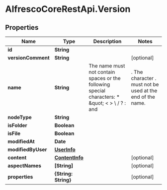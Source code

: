 # AlfrescoCoreRestApi.Version

## Properties
Name | Type | Description | Notes
------------ | ------------- | ------------- | -------------
**id** | **String** |  | 
**versionComment** | **String** |  | [optional] 
**name** | **String** | The name must not contain spaces or the following special characters: * \&quot; &lt; &gt; \\ / ? : and |.  The character . must not be used at the end of the name.  | 
**nodeType** | **String** |  | 
**isFolder** | **Boolean** |  | 
**isFile** | **Boolean** |  | 
**modifiedAt** | **Date** |  | 
**modifiedByUser** | [**UserInfo**](UserInfo.md) |  | 
**content** | [**ContentInfo**](ContentInfo.md) |  | [optional] 
**aspectNames** | **[String]** |  | [optional] 
**properties** | **{String: String}** |  | [optional] 


